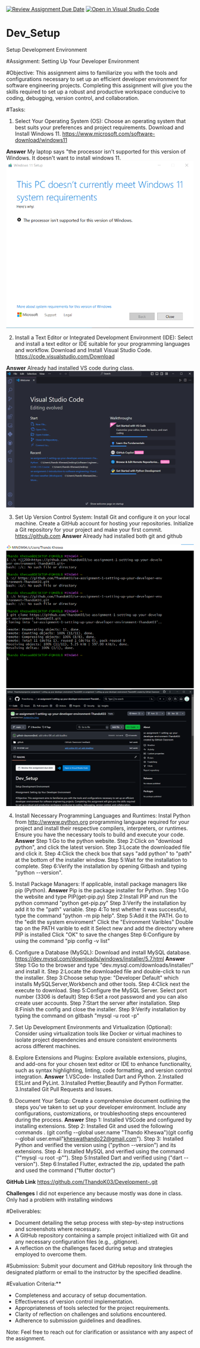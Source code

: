 [![Review Assignment Due Date](https://classroom.github.com/assets/deadline-readme-button-24ddc0f5d75046c5622901739e7c5dd533143b0c8e959d652212380cedb1ea36.svg)](https://classroom.github.com/a/vbnbTt5m)
[![Open in Visual Studio Code](https://classroom.github.com/assets/open-in-vscode-718a45dd9cf7e7f842a935f5ebbe5719a5e09af4491e668f4dbf3b35d5cca122.svg)](https://classroom.github.com/online_ide?assignment_repo_id=15256492&assignment_repo_type=AssignmentRepo)
# Dev_Setup
Setup Development Environment

#Assignment: Setting Up Your Developer Environment

#Objective:
This assignment aims to familiarize you with the tools and configurations necessary to set up an efficient developer environment for software engineering projects. Completing this assignment will give you the skills required to set up a robust and productive workspace conducive to coding, debugging, version control, and collaboration.

#Tasks:

1. Select Your Operating System (OS):
   Choose an operating system that best suits your preferences and project requirements. Download and Install Windows 11. https://www.microsoft.com/software-download/windows11

**Answer**
My laptop says "the processor isn't supported for this version of Windows. It doesn't want to install windows 11.
<img src="images/Windows screenshot.png">

2. Install a Text Editor or Integrated Development Environment (IDE):
   Select and install a text editor or IDE suitable for your programming languages and workflow. Download and Install Visual Studio Code. https://code.visualstudio.com/Download

**Answer**
Already had installed VS code during class.
<img src="images/VS code screenshot.png">

3. Set Up Version Control System:
   Install Git and configure it on your local machine. Create a GitHub account for hosting your repositories. Initialize a Git repository for your project and make your first commit. https://github.com
**Answer**
Already had installed both git and github
<img src="images/git screenshot.png">
<img src="images/github screenshot.png">

4. Install Necessary Programming Languages and Runtimes:
  Instal Python from http://wwww.python.org programming language required for your project and install their respective compilers, interpreters, or runtimes. Ensure you have the necessary tools to build and execute your code.
**Answer**
Step 1:Go to the python website.
Step 2:Click on "download python", and click the latest version.
Step 3:Locate the downloaded file and click it.
Step 4:Click the check box that says "add python" to "path" at the bottom of the installer window.
Step 5:Wait for the installation to complete.
Step 6:Verify the installation by opening Gitbash and typing "python --version".

5. Install Package Managers:
   If applicable, install package managers like pip (Python).
   **Answer**
   Pip is the package installer for Python.
   Step 1:Go the website and type PIP(get-pip.py)
   Step 2:Install PIP and run the python command "python get-pip.py"
   Step 3:Verify the installation by add  it to the "path" variable.
   Step 4:To test whether it was successful, type the command "python -m pip help".
   Step 5:Add it the PATH.
   Go to the "edit the system enviroment"
   Click the "Evironment Varibles"
   Double tap on the PATH varible to edit it
   Select new and add the directory where PIP is installed
   Click "OK" to save the changes
   Step 6:Configure by using the command "pip config -v list"


6. Configure a Database (MySQL):
   Download and install MySQL database. https://dev.mysql.com/downloads/windows/installer/5.7.html
   **Answer**
Step 1:Go to the browser and type "dev.mysql.com/downloads/installer/" and install it.
Step 2:Locate the downloaded file and double-click to run the installer.
Step 3:Choose setup type: "Developer Default" which installs MySQLServer,Workbench and other tools.
Step 4:Click next the execute to download.
Step 5:Configure the MySQL Server.
Select port number (3306 is default)
Step 6:Set a root password and you can also create user accounts.
Step 7:Start the server after installation.
Step 8:Finish the config and close the installer.
Step 9:Verify installation by typing the command on gitbash "mysql -u root -p"

7. Set Up Development Environments and Virtualization (Optional):
   Consider using virtualization tools like Docker or virtual machines to isolate project dependencies and ensure consistent environments across different machines.

8. Explore Extensions and Plugins:
   Explore available extensions, plugins, and add-ons for your chosen text editor or IDE to enhance functionality, such as syntax highlighting, linting, code formatting, and version control integration.
   **Answer**
   1.VSCode- Installed Dart and Python.
   2.Installed ESLint and PyLint.
   3.Installed Prettier,Beautify and Python Formatter.
   3.Installed Git Pull Requests and Issues.

9. Document Your Setup:
    Create a comprehensive document outlining the steps you've taken to set up your developer environment. Include any configurations, customizations, or troubleshooting steps encountered during the process. 
    **Answer**
    Step 1: Installed VSCode and configured by installing extensions.
    Step 2: Installed Git and used the following commands .
    (git config --global user.name "Thando Kheswa")(git config --global user.email"kheswathando22@gmail.com").
    Step 3: Installed Python and verified the version using ("python --version") and its extensions.
    Step 4: Installed MySQL and verified using the command (""mysql -u root -p"").
    Step 5:Installed Dart and verified using ("dart --version").
    Step 6:Installed Flutter, extracted the zip, updated the path and used the command ("flutter doctor")

**GitHub Link**
https://github.com/ThandoK03/Development-.git

**Challenges**
I did not experience any because mostly was done in class. Only had a problem with installing windows

#Deliverables:
- Document detailing the setup process with step-by-step instructions and screenshots where necessary.
- A GitHub repository containing a sample project initialized with Git and any necessary configuration files (e.g., .gitignore).
- A reflection on the challenges faced during setup and strategies employed to overcome them.

#Submission:
Submit your document and GitHub repository link through the designated platform or email to the instructor by the specified deadline.

#Evaluation Criteria:**
- Completeness and accuracy of setup documentation.
- Effectiveness of version control implementation.
- Appropriateness of tools selected for the project requirements.
- Clarity of reflection on challenges and solutions encountered.
- Adherence to submission guidelines and deadlines.

Note: Feel free to reach out for clarification or assistance with any aspect of the assignment.
